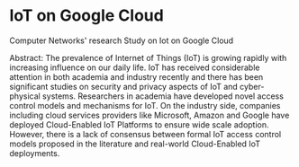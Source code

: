 # IoT on Google Cloud
Computer Networks' research Study on Iot on Google Cloud

Abstract:
The prevalence of Internet of Things
(IoT) is growing rapidly with increasing
influence on our daily life. IoT has
received considerable attention in both
academia and industry recently and
there has been significant studies on
security and privacy aspects of IoT and
cyber-physical systems. Researchers in
academia have developed novel access
control models and mechanisms for IoT.
On the industry side, companies
including cloud services providers like
Microsoft, Amazon and Google have
deployed Cloud-Enabled IoT Platforms to
ensure wide scale adoption. However,
there is a lack of consensus between
formal IoT access control models
proposed in the literature and real-world
Cloud-Enabled IoT deployments.

